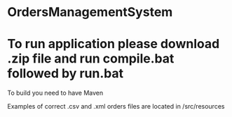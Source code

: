 # OrdersManagementSystem
# To run application please download .zip file and run compile.bat followed by run.bat
To build you need to have Maven

Examples of correct .csv and .xml orders files are located in /src/resources
